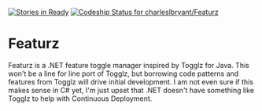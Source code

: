 [![Stories in Ready](https://badge.waffle.io/charleslbryant/Featurz.png?label=ready&title=Ready)](https://waffle.io/charleslbryant/Featurz)
[ ![Codeship Status for charleslbryant/Featurz](https://codeship.io/projects/0d5ab0c0-10d8-0132-f710-3a327caa04b7/status)](https://codeship.io/projects/32911)

Featurz
=======

Featurz is a .NET feature toggle manager inspired by Togglz for Java. This won't be a line for line port of Togglz, but borrowing code patterns and features from Togglz will drive initial development. I am not even sure if this makes sense in C# yet, I'm just upset that .NET doesn't have something like Togglz to help with Continuous Deployment.

